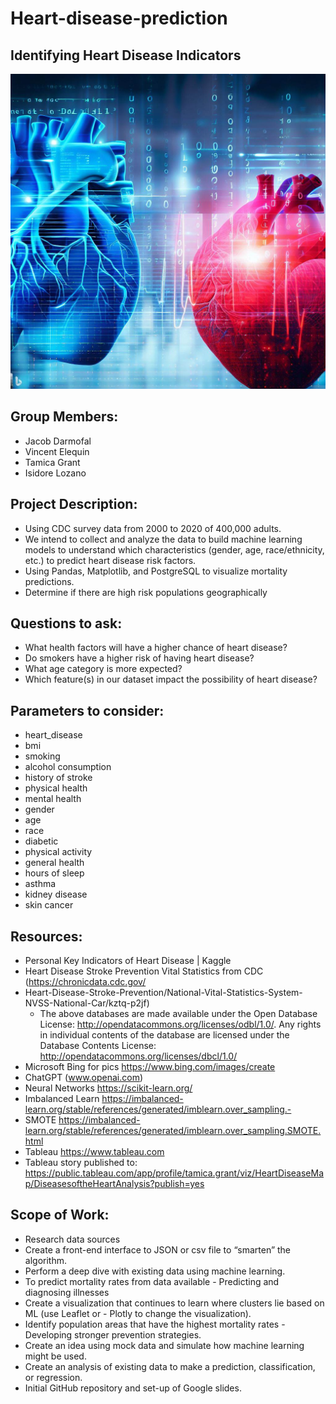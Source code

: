 # Heart-disease-prediction

## Identifying Heart Disease Indicators

![Alt text](images/_cba66263-74a5-415a-bd01-41a255c4c69a.jpg)

## Group Members:
- Jacob Darmofal
- Vincent Elequin
- Tamica Grant
- Isidore Lozano

## Project Description:
- Using CDC survey data from 2000 to 2020 of 400,000 adults. 
- We intend to collect and analyze the data to build machine learning models to understand which characteristics (gender, age, race/ethnicity, etc.) to predict heart disease risk factors. 
- Using Pandas, Matplotlib, and PostgreSQL to visualize mortality predictions.
- Determine if there are high risk populations geographically 

## Questions to ask:
- What health factors will have a higher chance of heart disease?
- Do smokers have a higher risk of having heart disease?
- What age category is more expected?
- Which feature(s) in our dataset impact the possibility of heart disease?


## Parameters to consider:
- heart_disease 
- bmi
- smoking
- alcohol consumption
- history of stroke
- physical health
- mental health
- gender
- age
- race
- diabetic
- physical activity
- general health
- hours of sleep
- asthma
- kidney disease
- skin cancer


## Resources:
- Personal Key Indicators of Heart Disease | Kaggle 
- Heart Disease Stroke Prevention Vital Statistics from CDC (https://chronicdata.cdc.gov/ 
- Heart-Disease-Stroke-Prevention/National-Vital-Statistics-System-NVSS-National-Car/kztq-p2jf) 
    -   The above databases are made available under the Open Database License: http://opendatacommons.org/licenses/odbl/1.0/. Any rights in individual contents of the database are licensed under the Database Contents License: http://opendatacommons.org/licenses/dbcl/1.0/ 
- Microsoft Bing for pics https://www.bing.com/images/create
- ChatGPT (www.openai.com)
- Neural Networks https://scikit-learn.org/
- Imbalanced Learn https://imbalanced-learn.org/stable/references/generated/imblearn.over_sampling.- 
- SMOTE https://imbalanced-learn.org/stable/references/generated/imblearn.over_sampling.SMOTE.html 
- Tableau https://www.tableau.com
- Tableau story published to: https://public.tableau.com/app/profile/tamica.grant/viz/HeartDiseaseMap/DiseasesoftheHeartAnalysis?publish=yes

## Scope of Work:
- Research data sources
- Create a front-end interface to JSON or csv file to “smarten” the algorithm. 
- Perform a deep dive with existing data using machine learning. 
- To predict mortality rates from data available - Predicting and diagnosing illnesses
- Create a visualization that continues to learn where clusters lie based on ML (use Leaflet or - Plotly to change the visualization).
- Identify population areas that have the highest mortality rates - Developing stronger prevention strategies.
- Create an idea using mock data and simulate how machine learning might be used.
- Create an analysis of existing data to make a prediction, classification, or regression.
- Initial GitHub repository and set-up of Google slides.

